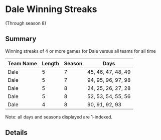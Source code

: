 # Dale Winning Streaks
(Through season 8)
## Summary



Winning streaks of 4 or more games for Dale versus all teams for all time



| Team Name | Length | Season | Days |
| ----- | ----- | ----- | ----- |
| Dale                           | 5          | 7          | 45, 46, 47, 48, 49 |
| Dale                           | 5          | 7          | 94, 95, 96, 97, 98 |
| Dale                           | 5          | 8          | 24, 25, 26, 27, 28 |
| Dale                           | 5          | 8          | 52, 53, 54, 55, 56 |
| Dale                           | 4          | 8          | 90, 91, 92, 93 |




Note: all days and seasons displayed are 1-indexed.

## Details


